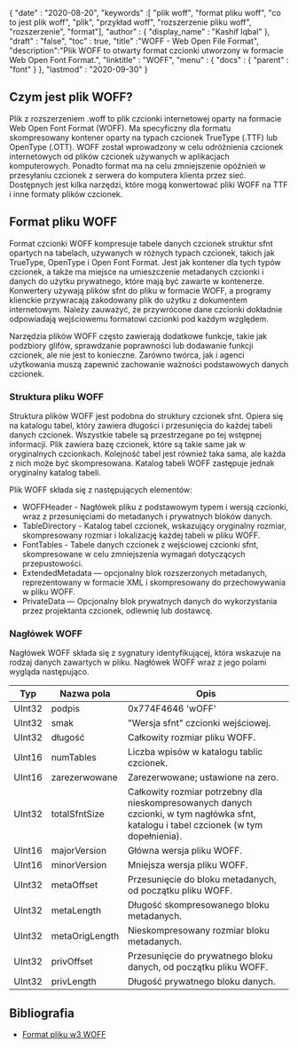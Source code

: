 {
  "date" : "2020-08-20",
  "keywords" :[ "plik woff", "format pliku woff", "co to jest plik woff", "plik", "przykład woff", "rozszerzenie pliku woff", "rozszerzenie", "format"],
  "author" : {
    "display_name" : "Kashif Iqbal"
},
  "draft" : "false",
  "toc" : true,
  "title" :"WOFF - Web Open File Format",
  "description":"Plik WOFF to otwarty format czcionki utworzony w formacie Web Open Font Format.",
  "linktitle" : "WOFF",
  "menu" : {
    "docs" : {
      "parent" : "font"
}
},
  "lastmod" : "2020-09-30"
}

## Czym jest plik WOFF?

Plik z rozszerzeniem .woff to plik czcionki internetowej oparty na formacie Web Open Font Format (WOFF). Ma specyficzny dla formatu skompresowany kontener oparty na typach czcionek TrueType (.TTF) lub OpenType (.OTT). WOFF został wprowadzony w celu odróżnienia czcionek internetowych od plików czcionek używanych w aplikacjach komputerowych. Ponadto format ma na celu zmniejszenie opóźnień w przesyłaniu czcionek z serwera do komputera klienta przez sieć. Dostępnych jest kilka narzędzi, które mogą konwertować pliki WOFF na TTF i inne formaty plików czcionek.

## **Format pliku WOFF**

Format czcionki WOFF kompresuje tabele danych czcionek struktur sfnt opartych na tabelach, używanych w różnych typach czcionek, takich jak TrueType, OpenType i Open Font Format. Jest jak kontener dla tych typów czcionek, a także ma miejsce na umieszczenie metadanych czcionki i danych do użytku prywatnego, które mają być zawarte w kontenerze. Konwertery używają plików sfnt do pliku w formacie WOFF, a programy klienckie przywracają zakodowany plik do użytku z dokumentem internetowym. Należy zauważyć, że przywrócone dane czcionki dokładnie odpowiadają wejściowemu formatowi czcionki pod każdym względem.

Narzędzia plików WOFF często zawierają dodatkowe funkcje, takie jak podzbiory glifów, sprawdzanie poprawności lub dodawanie funkcji czcionek, ale nie jest to konieczne. Zarówno twórca, jak i agenci użytkowania muszą zapewnić zachowanie ważności podstawowych danych czcionek.

### Struktura pliku WOFF

Struktura plików WOFF jest podobna do struktury czcionek sfnt. Opiera się na katalogu tabel, który zawiera długości i przesunięcia do każdej tabeli danych czcionek. Wszystkie tabele są przestrzegane po tej wstępnej informacji. Plik zawiera bazę czcionek, które są takie same jak w oryginalnych czcionkach. Kolejność tabel jest również taka sama, ale każda z nich może być skompresowana. Katalog tabeli WOFF zastępuje jednak oryginalny katalog tabeli.

Plik WOFF składa się z następujących elementów:

* WOFFHeader - Nagłówek pliku z podstawowym typem i wersją czcionki, wraz z przesunięciami do metadanych i prywatnych bloków danych.
* TableDirectory - Katalog tabel czcionek, wskazujący oryginalny rozmiar, skompresowany rozmiar i lokalizację każdej tabeli w pliku WOFF.
* FontTables - Tabele danych czcionek z wejściowej czcionki sfnt, skompresowane w celu zmniejszenia wymagań dotyczących przepustowości.
* ExtendedMetadata — opcjonalny blok rozszerzonych metadanych, reprezentowany w formacie XML i skompresowany do przechowywania w pliku WOFF.
* PrivateData — Opcjonalny blok prywatnych danych do wykorzystania przez projektanta czcionek, odlewnię lub dostawcę.

### Nagłówek WOFF
Nagłówek WOFF składa się z sygnatury identyfikującej, która wskazuje na rodzaj danych zawartych w pliku. Nagłówek WOFF wraz z jego polami wygląda następująco.

|Typ|Nazwa pola|Opis|
---|---|---|
|UInt32|podpis |0x774F4646 'wOFF' |
|UInt32| smak |"Wersja sfnt" czcionki wejściowej.|
|UInt32| długość |Całkowity rozmiar pliku WOFF.|
|UInt16| numTables |Liczba wpisów w katalogu tablic czcionek.|
|UInt16| zarezerwowane |Zarezerwowane; ustawione na zero.|
|UInt32| totalSfntSize |Całkowity rozmiar potrzebny dla nieskompresowanych danych czcionki, w tym nagłówka sfnt, katalogu i tabel czcionek (w tym dopełnienia).|
|UInt16| majorVersion |Główna wersja pliku WOFF.|
|UInt16| minorVersion |Mniejsza wersja pliku WOFF.|
|UInt32| metaOffset |Przesunięcie do bloku metadanych, od początku pliku WOFF.|
|UInt32| metaLength |Długość skompresowanego bloku metadanych.|
|UInt32| metaOrigLength |Nieskompresowany rozmiar bloku metadanych.|
|UInt32| privOffset |Przesunięcie do prywatnego bloku danych, od początku pliku WOFF.|
|UInt32| privLength |Długość prywatnego bloku danych.|


## **Bibliografia**
* [Format pliku w3 WOFF](https://www.w3.org/TR/WOFF/)

